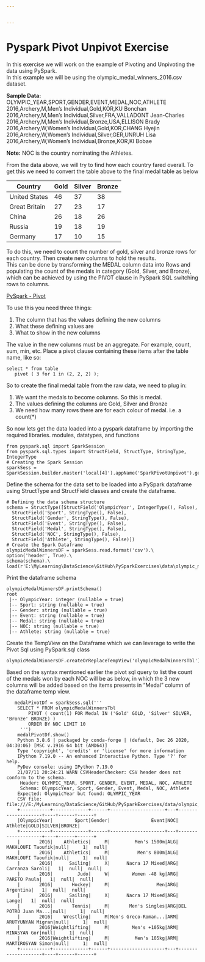 ```yaml
---


---
```


<h1 id="pyspark-pivot-unpivot-exercise">Pyspark Pivot Unpivot Exercise</h1>
<p>In this exercise we will work on the example of Pivoting and Unpivoting the data using PySpark.<br>
In this example we will be using the olympic_medal_winners_2016.csv dataset.</p>
<p><strong>Sample Data:</strong><br>
OLYMPIC_YEAR,SPORT,GENDER,EVENT,MEDAL,NOC,ATHLETE<br>
2016,Archery,M,Men’s Individual,Gold,KOR,KU Bonchan<br>
2016,Archery,M,Men’s Individual,Silver,FRA,VALLADONT Jean-Charles<br>
2016,Archery,M,Men’s Individual,Bronze,USA,ELLISON Brady<br>
2016,Archery,W,Women’s Individual,Gold,KOR,CHANG Hyejin<br>
2016,Archery,W,Women’s Individual,Silver,GER,UNRUH Lisa<br>
2016,Archery,W,Women’s Individual,Bronze,KOR,KI Bobae</p>
<p><strong>Note:</strong> NOC is the country nominating the Athletes.</p>
<p>From the data above, we will try to find how each country fared overall. To get this we need to convert the table above to the final medal table as below</p>

<table>
<thead>
<tr>
<th>Country</th>
<th>Gold</th>
<th>Silver</th>
<th>Bronze</th>
</tr>
</thead>
<tbody>
<tr>
<td>United States</td>
<td>46</td>
<td>37</td>
<td>38</td>
</tr>
<tr>
<td>Great Britain</td>
<td>27</td>
<td>23</td>
<td>17</td>
</tr>
<tr>
<td>China</td>
<td>26</td>
<td>18</td>
<td>26</td>
</tr>
<tr>
<td>Russia</td>
<td>19</td>
<td>18</td>
<td>19</td>
</tr>
<tr>
<td>Germany</td>
<td>17</td>
<td>10</td>
<td>15</td>
</tr>
</tbody>
</table><p>To do this, we need to count the number of gold, silver and bronze rows for each country. Then create new columns to hold the results.<br>
This can be done by transforming the MEDAL column data into Rows and<br>
populating the count of the medals in category (Gold, Silver, and Bronze), which can be achieved by using the PIVOT clause in PySpark SQL switching rows to columns.</p>
<p><a href="https://spark.apache.org/docs/latest/sql-ref-syntax-qry-select-pivot.html">PySpark - Pivot</a></p>
<p>To use this you need three things:</p>
<ol>
<li>The column that has the values defining the new columns</li>
<li>What these defining values are</li>
<li>What to show in the new columns</li>
</ol>
<p>The value in the new columns must be an aggregate. For example, count, sum, min, etc. Place a pivot clause containing these items after the table name, like so:</p>
<pre><code>select * from table 
   pivot ( 3 for 1 in (2, 2, 2) );
</code></pre>
<p>So to create the final medal table from the raw data, we need to plug in:</p>
<ol>
<li>We want the medals to become columns. So this is medal.</li>
<li>The values defining the columns are Gold, Silver and Bronze</li>
<li>We need how many rows there are for each colour of medal. i.e. a count(*)</li>
</ol>
<p>So now lets get the data loaded into a pyspark dataframe by importing the required libraries. modules, datatypes, and functions</p>
<pre><code>from pyspark.sql import SparkSession
from pyspark.sql.types import StructField, StructType, StringType, IntegerType
# Creating the Spark Session
sparkSess = SparkSession.builder.master('local[4]').appName('SparkPivotUnpivot').getOrCreate()
</code></pre>
<p>Define the schema for the data set to be loaded into a PySpark dataframe using StructType and StructField classes and create the dataframe.</p>
<pre><code># Defining the data schema structure
schema = StructType([StructField('OlympicYear', IntegerType(), False),
  StructField('Sport', StringType(), False),
  StructField('Gender', StringType(), False),
  StructField('Event', StringType(), False),
  StructField('Medal', StringType(), False),
  StructField('NOC', StringType(), False),
  StructField('Athlete', StringType(), False)])
# Create the Spark Dataframe
olympicMedalWinnersDF = sparkSess.read.format('csv').\
option('header', True).\
schema(schema).\
load(r'E:\MyLearning\DataScience\GitHub\PySparkExercises\data\olympic_medal_winners_2016.csv')
</code></pre>
<p>Print the dataframe schema</p>
<pre><code>olympicMedalWinnersDF.printSchema()
root
 |-- OlympicYear: integer (nullable = true)
 |-- Sport: string (nullable = true)
 |-- Gender: string (nullable = true)
 |-- Event: string (nullable = true)
 |-- Medal: string (nullable = true)
 |-- NOC: string (nullable = true)
 |-- Athlete: string (nullable = true)
</code></pre>
<p>Create the TempView on the Dataframe which we can leverage to write the Pivot Sql using PySpark.sql class</p>
<pre><code>olympicMedalWinnersDF.createOrReplaceTempView('olympicMedalWinnersTbl')
</code></pre>
<p>Based on the syntax mentioned earlier the pivot sql query to list the count of the medals won by each NOC will be as below, in which the 3 new columns will be added based on the items presents in “Medal” column of the dataframe temp view.</p>
<pre><code>   medalPivotDf = sparkSess.sql('''  
    SELECT * FROM olympicMedalWinnersTbl
        PIVOT ( count(1) FOR Medal IN ('Gold' GOLD, 'Silver' SILVER, 'Bronze' BRONZE) )
        ORDER BY NOC LIMIT 10 
     ''')    
    medalPivotDf.show()
    Python 3.8.6 | packaged by conda-forge | (default, Dec 26 2020, 04:30:06) [MSC v.1916 64 bit (AMD64)]
    Type 'copyright', 'credits' or 'license' for more information
    IPython 7.19.0 -- An enhanced Interactive Python. Type '?' for help.
    PyDev console: using IPython 7.19.0
    21/07/11 20:24:21 WARN CSVHeaderChecker: CSV header does not conform to the schema.
     Header: OLYMPIC_YEAR, SPORT, GENDER, EVENT, MEDAL, NOC, ATHLETE
     Schema: OlympicYear, Sport, Gender, Event, Medal, NOC, Athlete
    Expected: OlympicYear but found: OLYMPIC_YEAR
    CSV file: file:///E:/MyLearning/DataScience/GitHub/PySparkExercises/data/olympic_medal_winners_2016.csv
    +-----------+-------------+------+--------------------+---+--------------------+----+------+------+
    |OlympicYear|        Sport|Gender|               Event|NOC|             Athlete|GOLD|SILVER|BRONZE|
    +-----------+-------------+------+--------------------+---+--------------------+----+------+------+
    |       2016|    Athletics|     M|         Men's 1500m|ALG|   MAKHLOUFI Taoufik|null|     1|  null|
    |       2016|    Athletics|     M|          Men's 800m|ALG|   MAKHLOUFI Taoufik|null|     1|  null|
    |       2016|      Sailing|     X|      Nacra 17 Mixed|ARG|     Carranza Saroli|   1|  null|  null|
    |       2016|         Judo|     W|        Women -48 kg|ARG|        PARETO Paula|   1|  null|  null|
    |       2016|       Hockey|     M|                 Men|ARG|           Argentina|   1|  null|  null|
    |       2016|      Sailing|     X|      Nacra 17 Mixed|ARG|               Lange|   1|  null|  null|
    |       2016|       Tennis|     M|       Men's Singles|ARG|DEL POTRO Juan Ma...|null|     1|  null|
    |       2016|    Wrestling|     M|Men's Greco-Roman...|ARM|   ARUTYUNYAN Migran|null|     1|  null|
    |       2016|Weightlifting|     M|        Men's +105kg|ARM|        MINASYAN Gor|null|     1|  null|
    |       2016|Weightlifting|     M|         Men's 105kg|ARM|   MARTIROSYAN Simon|null|     1|  null|
    +-----------+-------------+------+--------------------+---+--------------------+----+------+------+
</code></pre>

